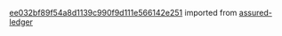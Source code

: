 [ee032bf89f54a8d1139c990f9d111e566142e251](https://github.com/insolar/assured-ledger/commit/ee032bf89f54a8d1139c990f9d111e566142e251) imported from [assured-ledger](https://github.com/insolar/assured-ledger)
